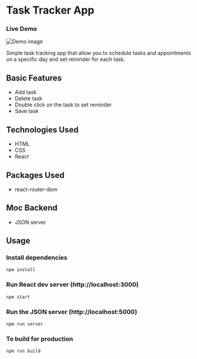 # Task Tracker App

### Live Demo

<img src="https://github.com/zumr01/haslogics-internship/blob/main/task-tracker/thumbnail.gif" alt="Demo image"/>

Simple task tracking app that allow you to schedule tasks and appointments on a specific day and set reminder for each task.

## Basic Features

- Add task
- Delete task
- Double click on the task to set reminder
- Save task

## Technologies Used

- HTML
- CSS
- React

## Packages Used

- react-router-dom

## Moc Backend

- JSON server

## Usage

### Install dependencies

```
npm install
```

### Run React dev server (http://localhost:3000)

```
npm start
```

### Run the JSON server (http://localhost:5000)

```
npm run server
```

### To build for production

```
npm run build
```

